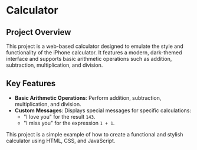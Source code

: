 # Calculator

## Project Overview

This project is a web-based calculator designed to emulate the style and functionality of the iPhone calculator. It features a modern, dark-themed interface and supports basic arithmetic operations such as addition, subtraction, multiplication, and division. 

## Key Features

- **Basic Arithmetic Operations**: Perform addition, subtraction, multiplication, and division.
- **Custom Messages**: Displays special messages for specific calculations:
  - "I love you" for the result `143`.
  - "I miss you" for the expression `1 + 1`.

This project is a simple example of how to create a functional and stylish calculator using HTML, CSS, and JavaScript.
